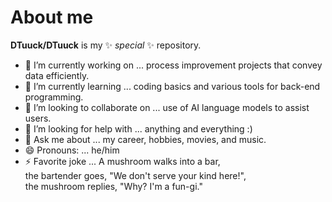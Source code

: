 # About me

**DTuuck/DTuuck** is my ✨ _special_ ✨ repository.

- 🔭 I’m currently working on ... process improvement projects that convey data efficiently.
- 🌱 I’m currently learning ... coding basics and various tools for back-end programming.
- 👯 I’m looking to collaborate on ... use of AI language models to assist users.
- 🤔 I’m looking for help with ... anything and everything :)
- 💬 Ask me about ... my career, hobbies, movies, and music.
- 😄 Pronouns: ... he/him
- ⚡ Favorite joke ... A mushroom walks into a bar,<br> 
the bartender goes, "We don't serve your kind here!",<br> 
the mushroom replies, "Why? I'm a fun-gi."
